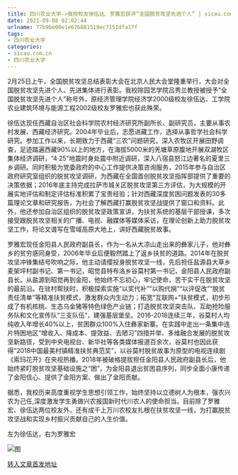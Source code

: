 ```yaml
---
title: 四川农业大学->我校校友徐伍达、罗雅宏获评“全国脱贫攻坚先进个人” | sicau.com.cn
date: 2021-09-08 02:02:44
urlname: 77b9be00e1e67b881519ec7151dfa17f
tags: 
- 四川农业大学
categories:
- sicau.com.cn
- 四川农业大学
---
```

2月25日上午，全国脱贫攻坚总结表彰大会在北京人民大会堂隆重举行，大会对全国脱贫攻坚先进个人、先进集体进行表彰。我校除园艺学院吕秀兰教授被授予“全国脱贫攻坚先进个人”称号外，原经济管理学院经济学2000级校友徐伍达、工学院农业建筑环境与能源工程2002级校友罗雅宏也获此殊荣。

徐伍达现任西藏自治区社会科学院农村经济研究所副所长、副研究员，主要从事农村发展、西藏经济研究。2004年毕业后，志愿进藏工作，选择从事哲学社会科学研究。参加工作以来，长期致力于西藏“三农”问题研究，深入农牧区开展田野调查，足迹踏遍西藏90%以上的地方，在海拔5000米的羌塘草原腹地开展双湖牧区集体经济调研，“4·25”地震时身处震中附近调研，深入八宿县怒江边著名的夏里三乡调研。同时积极为党委政府的中心工作提供决策咨询服务，2015年参与自治区政府研究室组织的脱贫攻坚调研，为西藏在全国首创脱贫攻坚指挥部提供了重要的决策依据；2016年底主持完成拉萨市城关区脱贫攻坚第三方评估，为大规模的开展实地评估和制定评估标准积累了宝贵经验；针对西藏深度贫困问题发表的30多篇理论文章和研究报告，为社会了解西藏打赢脱贫攻坚战提供了窗口和资料。此外，他还参加自治区组织的脱贫攻坚政策宣讲，为扶贫系统的基层干部授课，多次接受跟脱贫攻坚相关的广播、电视、融媒体等媒体采访，在理论创新上助力脱贫攻坚工作，将论文谱写在雪域高原大地上，讲好西藏脱贫故事。

罗雅宏现任金阳县人民政府副县长，作为一名从大凉山走出来的彝家儿子，他对彝乡的贫穷感同身受，2006年毕业后便毅然踏上了返乡扶贫的道路。2014年在脱贫攻坚冲锋集结号吹响之际，他主动请缨投身脱贫攻坚一线，先后担任盐源县大草乡麦架坪村副书记、第一书记，昭觉县特布洛乡谷莫村第一书记，金阳县人民政府副县长。从盐源到昭觉再到金阳，他始终不忘初心，牢记使命，苦干实干在脱贫攻坚的最前沿。在驻村帮扶时，积极探索实施“以奖代补”“以购代捐”“以评促改”“脱贫责任清单”等精准扶贫模式，激发群众内生动力；拓宽“互联网+”扶贫模式，初步形成了有机核桃、生态乌金猪等特色绿色产业链；打造脱贫攻坚突击队、互助抢险服务队和文化宣传队“三支队伍”，建强基层堡垒。2016-2018连续三年，谷莫村人均纯收入年增长40%以上，贫困群众100%入住彝家新寨。在实践中走出一条集中连片特困地区“增收入、降成本、提效益、去陋习”四措并举、多维融合发展的脱贫攻坚新路径，受到中央电视台、新华社等各类媒体报道百余次，谷莫村也因此获得“2018中国最美村镇精准扶贫典范奖”，以谷莫村脱贫故事为原型的电视连续剧《索玛花开》在央视热播。2018年被破格提拔担任金阳县人民政府副县长后，他始终紧盯脱贫攻坚基础设施之“困”，为金阳县退出贫困县序列，同步全面小康传递了金阳信心、提供了金阳方案、做出了金阳贡献。

据悉，我校历来高度重视学生思想引领工作，始终坚持以立德树人为根本，强农兴农为己任,深度激发学生勇做兴农报国新时代川农人的使命担当。目前除了罗雅宏、徐伍达两位校友外，还有成千上万川农校友扎根在扶贫攻坚一线，为打赢脱贫攻坚战和实现乡村振兴贡献自己的人生价值。

左为徐伍达，右为罗雅宏

![图](https://news.sicau.edu.cn/__local/C/4B/DA/28ED9252C420C9750DF9525EADD_2148D987_FEDE.jpg)

[转入文章首发地址](https://news.sicau.edu.cn/info/1135/60964.htm)